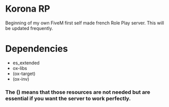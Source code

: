 # Korona RP
Beginning of my own FiveM first self made french Role Play server. This will be updated frequently.

# Dependencies
- es_extended
- ox-libs
- (ox-target)
- (ox-inv)

### The () means that those resources are not needed but are essential if you want the server to work perfectly.
